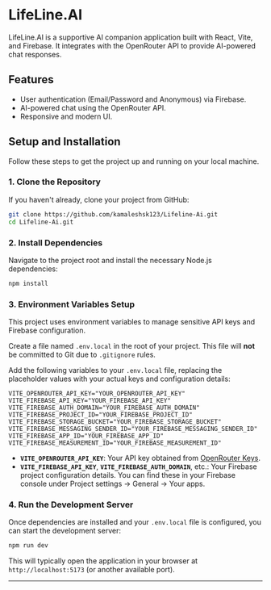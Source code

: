 # LifeLine.AI

LifeLine.AI is a supportive AI companion application built with React, Vite, and Firebase. It integrates with the OpenRouter API to provide AI-powered chat responses.

## Features

- User authentication (Email/Password and Anonymous) via Firebase.
- AI-powered chat using the OpenRouter API.
- Responsive and modern UI.

## Setup and Installation

Follow these steps to get the project up and running on your local machine.

### 1. Clone the Repository

If you haven't already, clone your project from GitHub:

```bash
git clone https://github.com/kamaleshsk123/Lifeline-Ai.git
cd Lifeline-Ai.git
```

### 2. Install Dependencies

Navigate to the project root and install the necessary Node.js dependencies:

```bash
npm install
```

### 3. Environment Variables Setup

This project uses environment variables to manage sensitive API keys and Firebase configuration.

Create a file named `.env.local` in the root of your project. This file will **not** be committed to Git due to `.gitignore` rules.

Add the following variables to your `.env.local` file, replacing the placeholder values with your actual keys and configuration details:

```
VITE_OPENROUTER_API_KEY="YOUR_OPENROUTER_API_KEY"
VITE_FIREBASE_API_KEY="YOUR_FIREBASE_API_KEY"
VITE_FIREBASE_AUTH_DOMAIN="YOUR_FIREBASE_AUTH_DOMAIN"
VITE_FIREBASE_PROJECT_ID="YOUR_FIREBASE_PROJECT_ID"
VITE_FIREBASE_STORAGE_BUCKET="YOUR_FIREBASE_STORAGE_BUCKET"
VITE_FIREBASE_MESSAGING_SENDER_ID="YOUR_FIREBASE_MESSAGING_SENDER_ID"
VITE_FIREBASE_APP_ID="YOUR_FIREBASE_APP_ID"
VITE_FIREBASE_MEASUREMENT_ID="YOUR_FIREBASE_MEASUREMENT_ID"
```

- **`VITE_OPENROUTER_API_KEY`**: Your API key obtained from [OpenRouter Keys](https://openrouter.ai/keys).
- **`VITE_FIREBASE_API_KEY`**, **`VITE_FIREBASE_AUTH_DOMAIN`**, etc.: Your Firebase project configuration details. You can find these in your Firebase console under Project settings -> General -> Your apps.

### 4. Run the Development Server

Once dependencies are installed and your `.env.local` file is configured, you can start the development server:

```bash
npm run dev
```

This will typically open the application in your browser at `http://localhost:5173` (or another available port).

---

